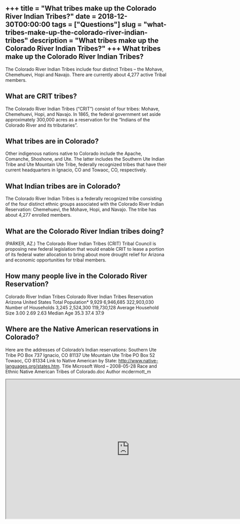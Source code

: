 +++
title = "What tribes make up the Colorado River Indian Tribes?"
date = 2018-12-30T00:00:00
tags = ["Questions"]
slug = "what-tribes-make-up-the-colorado-river-indian-tribes"
description = "What tribes make up the Colorado River Indian Tribes?"
+++
What tribes make up the Colorado River Indian Tribes?
-----------------------------------------------------

The Colorado River Indian Tribes include four distinct Tribes – the Mohave, Chemehuevi, Hopi and Navajo. There are currently about 4,277 active Tribal members.

What are CRIT tribes?
---------------------

The Colorado River Indian Tribes (“CRIT”) consist of four tribes: Mohave, Chemehuevi, Hopi, and Navajo. In 1865, the federal government set aside approximately 300,000 acres as a reservation for the “Indians of the Colorado River and its tributaries”.

What tribes are in Colorado?
----------------------------

Other indigenous nations native to Colorado include the Apache, Comanche, Shoshone, and Ute. The latter includes the Southern Ute Indian Tribe and Ute Mountain Ute Tribe, federally recognized tribes that have their current headquarters in Ignacio, CO and Towaoc, CO, respectively.

What Indian tribes are in Colorado?
-----------------------------------

The Colorado River Indian Tribes is a federally recognized tribe consisting of the four distinct ethnic groups associated with the Colorado River Indian Reservation: Chemehuevi, the Mohave, Hopi, and Navajo. The tribe has about 4,277 enrolled members.

What are the Colorado River Indian tribes doing?
------------------------------------------------

(PARKER, AZ.) The Colorado River Indian Tribes (CRIT) Tribal Council is proposing new federal legislation that would enable CRIT to lease a portion of its federal water allocation to bring about more drought relief for Arizona and economic opportunities for tribal members.

How many people live in the Colorado River Reservation?
-------------------------------------------------------

Colorado River Indian Tribes Colorado River Indian Tribes Reservation Arizona United States Total Population\* 9,929 6,946,685 322,903,030 Number of Households 3,245 2,524,300 119,730,128 Average Household Size 3.00 2.69 2.63 Median Age 35.3 37.4 37.9

Where are the Native American reservations in Colorado?
-------------------------------------------------------

Here are the addresses of Colorado’s Indian reservations: Southern Ute Tribe PO Box 737 Ignacio, CO 81137 Ute Mountain Ute Tribe PO Box 52 Towaoc, CO 81334 Link to Native American by State: http://www.native-languages.org/states.htm. Title Microsoft Word – 2008-05-28 Race and Ethnic Native American Tribes of Colorado.doc Author mcdermott\_m

<iframe allow="accelerometer; autoplay; clipboard-write; encrypted-media; gyroscope; picture-in-picture" allowfullscreen="" class="__youtube_prefs__  epyt-is-override  no-lazyload" data-no-lazy="1" data-origheight="433" data-origwidth="770" data-skipgform_ajax_framebjll="" height="433" id="_ytid_44333" loading="lazy" src="https://www.youtube.com/embed/1hlDRtgV62Y?enablejsapi=1&autoplay=0&cc_load_policy=0&cc_lang_pref=&iv_load_policy=1&loop=0&modestbranding=0&rel=1&fs=1&playsinline=0&autohide=2&theme=dark&color=red&controls=1&" title="YouTube player" width="770"></iframe>